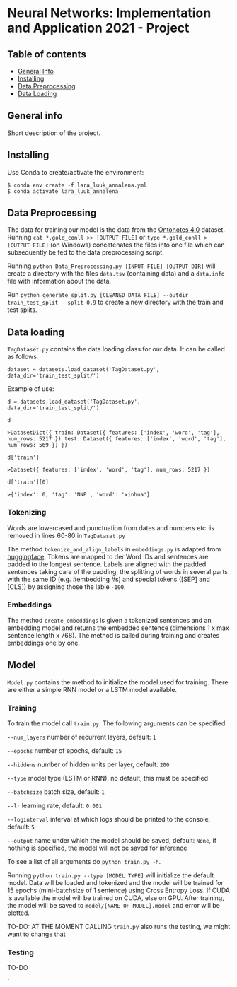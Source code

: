 # Neural Networks: Implementation and Application 2021 - Project


## Table of contents
* [General Info](#general-info)
* [Installing](#installing)
* [Data Preprocessing](#data-Preprocessing)
* [Data Loading](#data-loading)

## General info
Short description of the project.

## Installing
Use Conda to create/activate the environment:
```
$ conda env create -f lara_luuk_annalena.yml
$ conda activate lara_luuk_annalena
```

## Data Preprocessing
The data for training our model is the data from the [Ontonotes 4.0](https://catalog.ldc.upenn.edu/LDC2011T03) dataset. Running `cat *.gold_conll >> [OUTPUT FILE]` or `type *.gold_conll > [OUTPUT FILE]` (on Windows) concatenates the files into one file which can subsequently be fed to the data preprocessing script.

Running `python Data_Preprocessing.py [INPUT FILE] [OUTPUT DIR]` will create a directory with the files `data.tsv` (containing data) and a `data.info` file with information about the data.

Run `python generate_split.py [CLEANED DATA FILE] --outdir train_test_split --split 0.9` to create a new directory with the train and test splits.

## Data loading

`TagDataset.py` contains the data loading class for our data. It can be called as follows

`dataset = datasets.load_dataset('TagDataset.py', data_dir='train_test_split/')`

Example of use:

`d = datasets.load_dataset('TagDataset.py', data_dir='train_test_split/')`

`d`

`>DatasetDict({
    train: Dataset({
        features: ['index', 'word', 'tag'],
        num_rows: 5217
    })
    test: Dataset({
        features: ['index', 'word', 'tag'],
        num_rows: 569
    })
})`

`d['train']`

`>Dataset({
    features: ['index', 'word', 'tag'],
    num_rows: 5217
})`

`d['train'][0]`

`>{'index': 0, 'tag': 'NNP', 'word': 'xinhua'}`

### Tokenizing

Words are lowercased and punctuation from dates and numbers etc. is removed in lines 60-80 in `TagDataset.py`

The method `tokenize_and_align_labels` in `embeddings.py` is adapted from [huggingface](https://github.com/huggingface/transformers/blob/master/examples/token-classification/run_ner.py). Tokens are mapped to der Word IDs and sentences are padded to the longest sentence. Labels are aligned with the padded sentences taking care of the padding, the splitting of words in several parts with the same ID (e.g. #embedding #s) and special tokens ([SEP] and [CLS]) by assigning those the lable `-100`. 

### Embeddings

The method `create_embeddings` is given a tokenized sentences and an embedding model and returns the embedded sentence (dimensions 1 x max sentence length x 768). The method is called during training and creates embeddings one by one. 

## Model

`Model.py` contains the method to initialize the model used for training. There are either a simple RNN model or a LSTM model available.

### Training

To train the model call `train.py`. The following arguments can be specified:

`--num_layers`   number of recurrent layers, default: `1`

`--epochs`       number of epochs, default: `15`

`--hiddens`      number of hidden units per layer, default: `200`

`--type`         model type (LSTM or RNN), no default, this must be specified

`--batchsize`   batch size, default: `1`

`--lr`          learning rate, default: `0.001`

`--loginterval` interval at which logs should be printed to the console, default: `5`

`--output`      name under which the model should be saved, default: `None`, if nothing is specified, the model will not be saved for inference

To see a list of all arguments do `python train.py -h`. 

Running `python train.py --type [MODEL TYPE]` will initialize the default model. Data will be loaded and tokenized and the model will be trained for 15 epochs (mini-batchsize of 1 sentence) using Cross Entropy Loss. If CUDA is available the model will be trained on CUDA, else on GPU. After training, the model will be saved to `model/[NAME OF MODEL].model` and error will be plotted. 

TO-DO: AT THE MOMENT CALLING `train.py` also runs the testing, we might want to change that

### Testing

TO-DO

`
